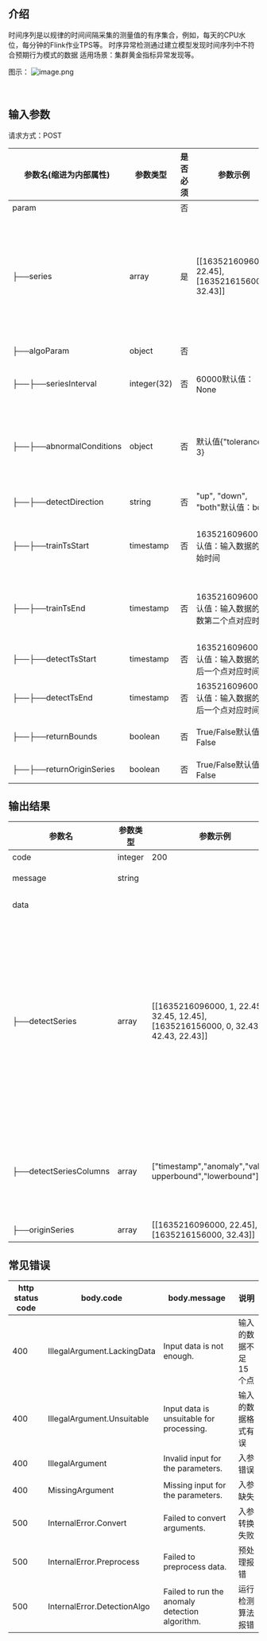 ## 介绍
时间序列是以规律的时间间隔采集的测量值的有序集合，例如，每天的CPU水位，每分钟的Flink作业TPS等。
时序异常检测通过建立模型发现时间序列中不符合预期行为模式的数据
适用场景：集群黄金指标异常发现等。
​

图示：
​![image.png](https://intranetproxy.alipay.com/skylark/lark/0/2021/png/2774/1637228610227-ab1aa3b8-3130-4359-889a-f87c55d35aba.png#clientId=u7270b103-4393-4&crop=0&crop=0&crop=1&crop=1&from=paste&height=105&id=u58fae5bf&margin=%5Bobject%20Object%5D&name=image.png&originHeight=266&originWidth=1914&originalType=binary&ratio=1&rotation=0&showTitle=false&size=90909&status=done&style=none&taskId=u87acf21c-637c-4b90-a26f-c28c757be6b&title=&width=753.0069580078125)

​

## 输入参数
请求方式：POST

| 参数名(缩进为内部属性) | 参数类型 | 是否必须 | 参数示例 | 参数说明 |
| --- | --- | --- | --- | --- |
| param |  | 否 | ​|  |
|     ├──series | array |  是 | \[\[1635216096000, 22.45],\[1635216156000, 32.43]] | 数组类型时序数据，每个元素也为一个数组类型，包含时间戳，值两个元素。用于训练的数据至少包含15个点 |
|     ├──algoParam | object |  否 |  | 算法配置参数 |
|         ├──├──seriesInterval | integer(32) | 否 | 60000默认值：None | 时序数据间隔，单位毫秒。 |
|  ├──├──abnormalConditions | object |  否 |  默认值{"tolerance": 3} | 控制异常判别的参数，容忍度tolerance(容忍度越大，检测出的异常点越少) |
|         ├──├──detectDirection | string | 否 | "up", "down", "both"默认值：both | 检测方向 |
|         ├──├──trainTsStart | timestamp |  否 | 1635216096000默认值：输入数据的开始时间 | 用于训练的数据开始时间，训练数据应尽量不包含异常点 |
|         ├──├──trainTsEnd | timestamp |  否 | 1635216096000默认值：输入数据的倒数第二个点对应时间 | 用于训练的数据结束时间，训练数据应尽量不包含异常点 |
|         ├──├──detectTsStart | timestamp | 否 | 1635216096000默认值：输入数据的最后一个点对应时间 | 需要检测的数据开始时间 |
|         ├──├──detectTsEnd | timestamp | 否 | 1635216096000默认值：输入数据的最后一个点对应时间 | 需要检测的数据结束时间 |
|         ├──├──returnBounds | boolean |  否 | True/False默认值：False | 是否返回正常范围的上下边界 |
|         ├──├──returnOriginSeries | boolean |  否 | True/False默认值：False | 是否返回原始数据 |

## 输出结果



| 参数名 | 参数类型 | 参数示例 | 参数说明 |
| --- | --- | --- | --- |
| code | integer | 200 | 请求状态码 |
| message | string |  | 异常返回信息 |
| data |  | ​| 返回结果对象 |
|     ├──detectSeries | array | \[\[1635216096000, 1, 22.45, 32.45, 12.45],\[1635216156000, 0, 32.43, 42.43, 22.43]] | 检测结果，数组类型时序数据，每个元素也为一个数组类型，至少包含检测时段时间戳，异常检测结果（1/0），原始值。当用户勾选返回上下界时，还包含正常模式上界，正常模式下界。 |
|     ├──detectSeriesColumns | array | \["timestamp","anomaly","value"," upperbound","lowerbound"]| 预测结果列名，其中upperbound和lowerbound仅当用户勾选返回上下界时返回 |
|     ├──originSeries | array | \[\[1635216096000, 22.45],\[1635216156000, 32.43\]] | 原始数据 |

## 常见错误
| http status code | body.code | body.message | 说明 |
| --- | --- | --- | --- |
| 400 | IllegalArgument.LackingData | Input data is not enough. | 输入的数据不足15个点 |
| 400 | IllegalArgument.Unsuitable | Input data is unsuitable for processing. | 输入的数据格式有误 |
| 400 | IllegalArgument | Invalid input for the parameters. | 入参错误 |
| 400 | MissingArgument | Missing input for the parameters. | 入参缺失 |
| 500 | InternalError.Convert | Failed to convert arguments. | 入参转换失败 |
| 500 | InternalError.Preprocess | Failed to preprocess data. | 预处理报错 |
| 500 | InternalError.DetectionAlgo | Failed to run the anomaly detection algorithm. | 运行检测算法报错 |




